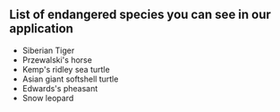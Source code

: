 ## List of endangered species you can see in our application
- Siberian Tiger
- Przewalski's horse
- Kemp's ridley sea turtle
- Asian giant softshell turtle
- Edwards's pheasant
- Snow leopard
